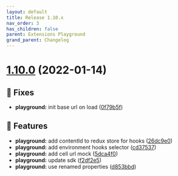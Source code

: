 ```yaml
---
layout: default
title: Release 1.10.x
nav_order: 3
has_children: false
parent: Extensions Playground
grand_parent: Changelog
---
```


# [1.10.0](https://github.com/lumapps/lumapps-extensions-playground/compare/v1.9.0...v1.10.0) (2022-01-14)

## 🐛 Fixes

- **playground:** init base url on load ([0f79b5f](https://github.com/lumapps/lumapps-extensions-playground/commit/0f79b5f819a92f5906947a45ebc01da5654c517c))

## 🚀 Features

- **playground:** add contentId to redux store for hooks ([26dc9e0](https://github.com/lumapps/lumapps-extensions-playground/commit/26dc9e03ec8d571e3e4e2d6c84760457c09ef795))
- **playground:** add environment hooks selector ([cd37537](https://github.com/lumapps/lumapps-extensions-playground/commit/cd3753788e07be0ff117ec470794f89f60766ff3))
- **playground:** add cell url mock ([5dca4f0](https://github.com/lumapps/lumapps-extensions-playground/commit/5dca4f08dee266e9e2af97e23463f68f8db78fa3))
- **playground:** update sdk ([f2df2e5](https://github.com/lumapps/lumapps-extensions-playground/commit/f2df2e55ee07c0d5e8b35a80ffa106278239647a))
- **playground:** use renamed properties ([d853bbd](https://github.com/lumapps/lumapps-extensions-playground/commit/d853bbd55b2e01a779e2006575c4d00e8349329b))
